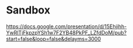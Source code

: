 Sandbox
=======

https://docs.google.com/presentation/d/15Ehjihh-YwRlTjFkpzpYSh1w7F2YB48PkPF_LZfdDoM/pub?start=false&loop=false&delayms=3000
